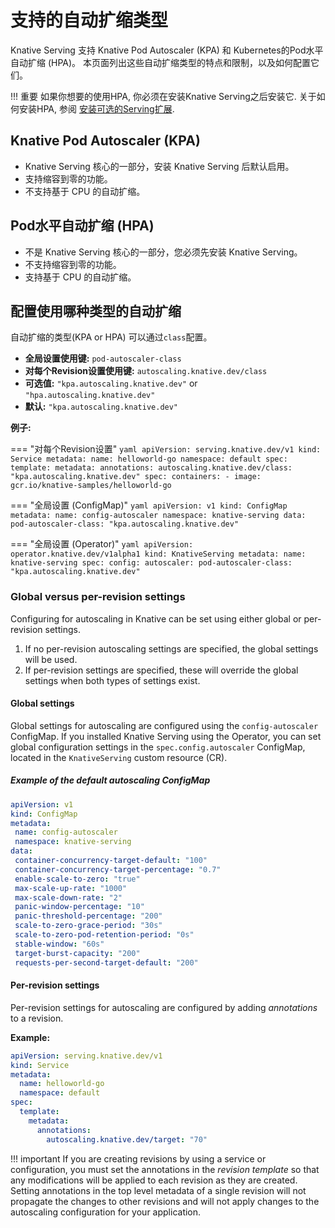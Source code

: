 # 支持的自动扩缩类型

Knative Serving 支持 Knative Pod Autoscaler (KPA) 和 Kubernetes的Pod水平自动扩缩 (HPA)。 本页面列出这些自动扩缩类型的特点和限制，以及如何配置它们。

!!! 重要
    如果你想要的使用HPA, 你必须在安装Knative Serving之后安装它.
关于如何安装HPA, 参阅 [安装可选的Serving扩展](../../install/yaml-install/serving/install-serving-with-yaml.md#install-optional-serving-extensions).

## Knative Pod Autoscaler (KPA)

* Knative Serving 核心的一部分，安装 Knative Serving 后默认启用。
* 支持缩容到零的功能。
* 不支持基于 CPU 的自动扩缩。

## Pod水平自动扩缩 (HPA)

* 不是 Knative Serving 核心的一部分，您必须先安装 Knative Serving。
* 不支持缩容到零的功能。
* 支持基于 CPU 的自动扩缩。

## 配置使用哪种类型的自动扩缩

自动扩缩的类型(KPA or HPA) 可以通过`class`配置。

* **全局设置使用键:** `pod-autoscaler-class`
* **对每个Revision设置使用键:** `autoscaling.knative.dev/class`
* **可选值:** `"kpa.autoscaling.knative.dev"` or `"hpa.autoscaling.knative.dev"`
* **默认:** `"kpa.autoscaling.knative.dev"`

**例子:**

=== "对每个Revision设置"
    ```yaml
    apiVersion: serving.knative.dev/v1
    kind: Service
    metadata:
      name: helloworld-go
      namespace: default
    spec:
      template:
        metadata:
          annotations:
            autoscaling.knative.dev/class: "kpa.autoscaling.knative.dev"
        spec:
          containers:
            - image: gcr.io/knative-samples/helloworld-go
    ```

=== "全局设置 (ConfigMap)"
    ```yaml
    apiVersion: v1
    kind: ConfigMap
    metadata:
     name: config-autoscaler
     namespace: knative-serving
    data:
     pod-autoscaler-class: "kpa.autoscaling.knative.dev"
    ```

=== "全局设置 (Operator)"
    ```yaml
    apiVersion: operator.knative.dev/v1alpha1
    kind: KnativeServing
    metadata:
      name: knative-serving
    spec:
      config:
        autoscaler:
          pod-autoscaler-class: "kpa.autoscaling.knative.dev"
    ```

### Global versus per-revision settings

Configuring for autoscaling in Knative can be set using either global or per-revision settings.

1. If no per-revision autoscaling settings are specified, the global settings will be used.
1. If per-revision settings are specified, these will override the global settings when both types of settings exist.

#### Global settings

Global settings for autoscaling are configured using the `config-autoscaler` ConfigMap. If you installed Knative Serving using the Operator, you can set global configuration settings in the `spec.config.autoscaler` ConfigMap, located in the `KnativeServing` custom resource (CR).

##### Example of the default autoscaling ConfigMap

```yaml
apiVersion: v1
kind: ConfigMap
metadata:
 name: config-autoscaler
 namespace: knative-serving
data:
 container-concurrency-target-default: "100"
 container-concurrency-target-percentage: "0.7"
 enable-scale-to-zero: "true"
 max-scale-up-rate: "1000"
 max-scale-down-rate: "2"
 panic-window-percentage: "10"
 panic-threshold-percentage: "200"
 scale-to-zero-grace-period: "30s"
 scale-to-zero-pod-retention-period: "0s"
 stable-window: "60s"
 target-burst-capacity: "200"
 requests-per-second-target-default: "200"
```

#### Per-revision settings

Per-revision settings for autoscaling are configured by adding _annotations_ to a revision.

**Example:**

```yaml
apiVersion: serving.knative.dev/v1
kind: Service
metadata:
  name: helloworld-go
  namespace: default
spec:
  template:
    metadata:
      annotations:
        autoscaling.knative.dev/target: "70"
```

!!! important
    If you are creating revisions by using a service or configuration, you must set the annotations in the _revision template_ so that any modifications will be applied to each revision as they are created. Setting annotations in the top level metadata of a single revision will not propagate the changes to other revisions and will not apply changes to the autoscaling configuration for your application.
